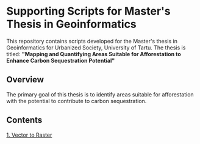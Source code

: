 # Supporting Scripts for Master's Thesis in Geoinformatics


This repository contains scripts developed for the Master's thesis in Geoinformatics for Urbanized Society, University of Tartu.
The thesis is titled: **"Mapping and Quantifying Areas Suitable for Afforestation to Enhance Carbon Sequestration Potential"**

## Overview

The primary goal of this thesis is to identify areas suitable for afforestation with the potential to contribute to carbon sequestration. 

## Contents
[1. Vector to Raster](1.%20Vector%20to%20Raster.ipynb)
